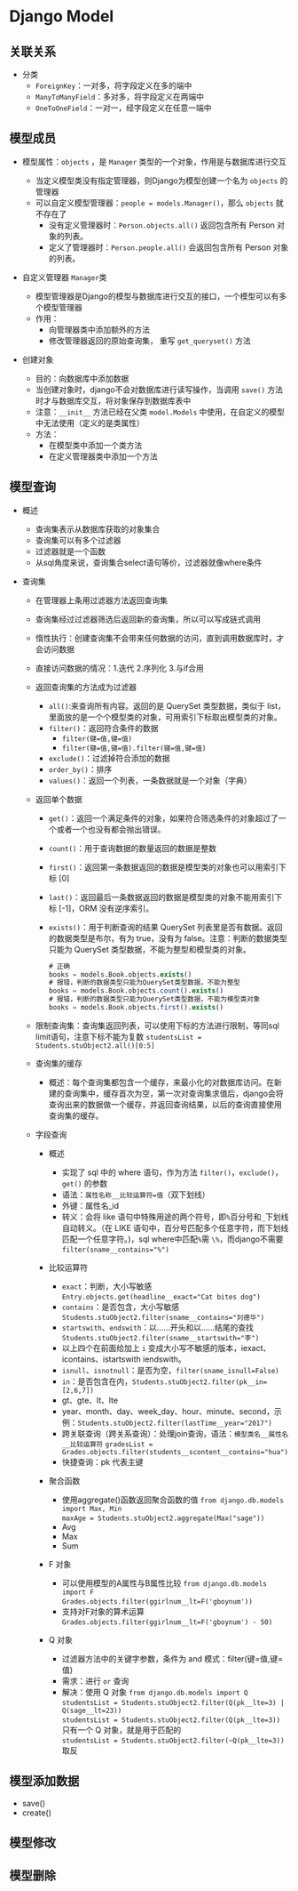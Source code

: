 # Django Model

## 关联关系

- 分类
  - `ForeignKey`：一对多，将字段定义在多的端中
  - `ManyToManyField`：多对多，将字段定义在两端中
  - `OneToOneField`：一对一，经字段定义在任意一端中

## 模型成员

- 模型属性：`objects` ，是 `Manager` 类型的一个对象，作用是与数据库进行交互
  - 当定义模型类没有指定管理器，则Django为模型创建一个名为 `objects` 的管理器
  - 可以自定义模型管理器：`people = models.Manager()`，那么 `objects` 就不存在了
    - 没有定义管理器时：`Person.objects.all()` 返回包含所有 Person 对象的列表。
    - 定义了管理器时：`Person.people.all()` 会返回包含所有 Person 对象的列表。

- 自定义管理器 `Manager`类
  - 模型管理器是Django的模型与数据库进行交互的接口，一个模型可以有多个模型管理器
  - 作用：
    - 向管理器类中添加额外的方法
    - 修改管理器返回的原始查询集， 重写 `get_queryset()` 方法

- 创建对象
  - 目的：向数据库中添加数据
  - 当创建对象时，django不会对数据库进行读写操作，当调用 `save()` 方法时才与数据库交互，将对象保存到数据库表中
  - 注意：`__init__` 方法已经在父类 `model.Models` 中使用，在自定义的模型中无法使用（定义的是类属性）
  - 方法：
    - 在模型类中添加一个类方法
    - 在定义管理器类中添加一个方法

## 模型查询

- 概述
  - 查询集表示从数据库获取的对象集合
  - 查询集可以有多个过滤器
  - 过滤器就是一个函数
  - 从sql角度来说，查询集合select语句等价，过滤器就像where条件

- 查询集
  - 在管理器上条用过滤器方法返回查询集
  - 查询集经过过滤器筛选后返回新的查询集，所以可以写成链式调用
  - 惰性执行：创建查询集不会带来任何数据的访问，直到调用数据库时，才会访问数据
  - 直接访问数据的情况：1.迭代 2.序列化 3.与if合用
  - 返回查询集的方法成为过滤器
    - `all()`:来查询所有内容。返回的是 QuerySet 类型数据，类似于 list，里面放的是一个个模型类的对象，可用索引下标取出模型类的对象。
    - `filter()`：返回符合条件的数据
      - `filter(键=值,键=值)`
      - `filter(键=值,键=值).filter(键=值,键=值)`
    - `exclude()`：过滤掉符合添加的数据
    - `order_by()`：排序
    - `values()`：返回一个列表，一条数据就是一个对象（字典）
  - 返回单个数据
    - `get()`：返回一个满足条件的对象，如果符合筛选条件的对象超过了一个或者一个也没有都会抛出错误。
    - `count()`：用于查询数据的数量返回的数据是整数
    - `first()`：返回第一条数据返回的数据是模型类的对象也可以用索引下标 [0]
    - `last()`：返回最后一条数据返回的数据是模型类的对象不能用索引下标 [-1]，ORM 没有逆序索引。
    - `exists()`：用于判断查询的结果 QuerySet 列表里是否有数据。返回的数据类型是布尔，有为 true，没有为 false。注意：判断的数据类型只能为 QuerySet 类型数据，不能为整型和模型类的对象。

      ```sql
      # 正确
      books = models.Book.objects.exists()
      # 报错，判断的数据类型只能为QuerySet类型数据，不能为整型
      books = models.Book.objects.count().exists()
      # 报错，判断的数据类型只能为QuerySet类型数据，不能为模型类对象
      books = models.Book.objects.first().exists()
      ```

  - 限制查询集：查询集返回列表，可以使用下标的方法进行限制，等同sql limit语句，注意下标不能为复数
    `studentsList = Students.stuObject2.all()[0:5]`

  - 查询集的缓存
    - 概述：每个查询集都包含一个缓存，来最小化的对数据库访问。在新建的查询集中，缓存首次为空，第一次对查询集求值后，django会将查询出来的数据做一个缓存，并返回查询结果，以后的查询直接使用查询集的缓存。

  - 字段查询
    - 概述
      - 实现了 sql 中的 where 语句，作为方法 `filter()`，`exclude()`，`get()` 的参数
      - 语法：`属性名称__比较运算符=值`（双下划线）
      - 外键：属性名_id
      - 转义：会将 like 语句中特殊用途的两个符号，即`%`百分号和`_`下划线自动转义。（在 LIKE 语句中，百分号匹配多个任意字符，而下划线匹配一个任意字符。)，sql where中匹配`%`需 `\%`，而django不需要 `filter(sname__contains="%")`

    - 比较运算符
      - `exact`：判断，大小写敏感 `Entry.objects.get(headline__exact="Cat bites dog")`
      - `contains`：是否包含，大小写敏感 `Students.stuObject2.filter(sname__contains="刘德华")`
      - `startswith`、`endswith`：以……开头和以……结尾的查找 `Students.stuObject2.filter(sname__startswith="李")`
      - 以上四个在前面给加上 `i` 变成大小写不敏感的版本，iexact、icontains、istartswith  iendswith。
      - `isnull`、`isnotnull`：是否为空，`filter(sname_isnull=False)`
      - `in`：是否包含在内，`Students.stuObject2.filter(pk__in=[2,6,7])`
      - gt、gte、lt、lte
      - year、month、day、week_day、hour、minute、second，示例：`Students.stuObject2.filter(lastTime__year="2017")`
      - 跨关联查询（跨关系查询）：处理join查询，语法：`模型类名__属性名__比较运算符`
        `gradesList = Grades.objects.filter(students__scontent__contains="hua")`
      - 快捷查询：pk 代表主键

    - 聚合函数
      - 使用aggregate()函数返回聚合函数的值
        `from django.db.models import Max, Min`  
        `maxAge = Students.stuObject2.aggregate(Max("sage"))`
      - Avg
      - Max
      - Sum

    - F 对象
      - 可以使用模型的A属性与B属性比较
        `from django.db.models import F`  
        `Grades.objects.filter(ggirlnum__lt=F('gboynum'))`
      - 支持对F对象的算术运算
        `Grades.objects.filter(ggirlnum__lt=F('gboynum') - 50)`

    - Q 对象
      - 过滤器方法中的关键字参数，条件为 and 模式：filter(键=值,键=值)
      - 需求：进行 `or` 查询
      - 解决：使用 Q 对象
        `from django.db.models import Q`  
        `studentsList = Students.stuObject2.filter(Q(pk__lte=3) | Q(sage__lt=23))`  
        `studentsList = Students.stuObject2.filter(Q(pk__lte=3))` 只有一个 Q 对象，就是用于匹配的  
        `studentsList = Students.stuObject2.filter(~Q(pk__lte=3))`  取反

## 模型添加数据

- save()
- create()

## 模型修改

## 模型删除
